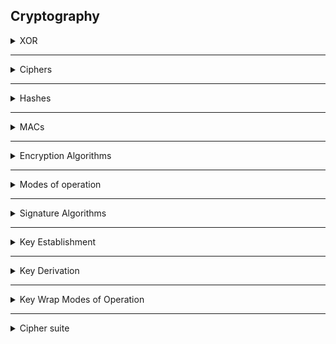 ## Cryptography

<details>
   <summary>XOR</summary>
   <br>
   
   ### XOR (^)

The ability for XOR to reverse itself makes it massively important part of crypto.

0 ^ 0 == 0

0 ^ 1 == 1

1 ^ 0 == 1

1 ^ 1 == 0

</details>

---------------------------------------------------------------------------------------------

<details>
   <summary>Ciphers</summary>
   <br>
   
  ### Ciphers

- Symmetric -- Both sides share the same key

   - Stream -- Encrypts data byte-by-byte
   - Block -- Encrypts data block-by-block 
   
- Asymmertric  -- Each side has their own private key and private key
   - Recipients public key is used to encrypt, and their private key is used to decrypt.
   - Typically used to transfer symmetric keys rather than data due to proformance.
   
   - Block cipher mode of operation
      - ECB (Electronic Codebook)
        Each block is independently encrypted, meaning each same two blocks will have the same cipher text.
      - CBC (Cipher Block Chaining)
         Most common. Each plaintext block is XORed with the ciphertext of the previous block before encryption. Reverse is preformed for decryption. The first block is XORed with the IV (Initilization Vector)
</details>

---------------------------------------------------------------------------------------------

</details>
<details>
   <summary>Hashes</summary>
   <br>
  
  ### Hashes

 - takes input and outputs a fixed size output called a digest.
 - Due to any size input and fixed out, collisions are a going to happen
 - Strength of a hash algorithm is in how hard it is to produce a collision.
 - Hash functions 
    - MD5
    - SHA1
    - SHA2
</details>

---------------------------------------------------------------------------------------------

<details>
   <summary> MACs</summary>
   <br>
  
  ### MACs (Message Authentication Codes)
  
  - based on hashes that allow for message authentication. Ensures message and MAC was not tampered with.
  - Shared key is used for the construction and validation of the MAC.
  
  - Most well known MAC is the HMAC and is based around the hash of your choosing.
  - HMAC(key, message) = hash(key + hash(key + message))
  - Keys are padded seperately in each run of the hash algorithm.
</details>

---------------------------------------------------------------------------------------------

<details>
   <summary> Encryption Algorithms </summary>
   <br>
    
  ## Keys
  
   Key length is equal to the number of bits in an encryption algorithm’s key. Longer the better. But does not mean better security. The key length determines the maximum number of combinations required to break an encryption algorithm. If the key length is 40 bits long, then there are 240 possible keys.
  
 ## Algorithms
 
 - AES (Advances Encryption Standard)
   Symmetric
   Key Length: 128, 192, 256
 
 - CAST5: 
   Symmetric
   Key Length: 128
   
</details>
    
---------------------------------------------------------------------------------------------

<details>
   <summary>Modes of operation</summary>
   <br>
   
A block cipher mode of operation is an algorithm that uses a block cipher to provide information security such as confidentiality or authenticity.

   - Block cipher mode of operation
      - ECB (Electronic Codebook)
        Each block is independently encrypted, meaning each same two blocks will have the same cipher text.
        
      - CBC (Cipher Block Chaining)
         Most common. Each plaintext block is XORed with the ciphertext of the previous block before encryption. Reverse is preformed for decryption. The first block is XORed with the IV (Initilization Vector)
</details>

---------------------------------------------------------------------------------------------

<details>
   <summary>Signature Algorithms
 </summary>
   <br>

 Used to for secure data transmission.
 
 RSA: 
 
 DSA(Digital Signatrure Algorithm):
 
 ECDSA(Elliptic Curve Digital Signature Alogrithm):

</details>
    
---------------------------------------------------------------------------------------------

<details>
   <summary>Key Establishment</summary>
   <br>


</details>

---------------------------------------------------------------------------------------------

<details>
   <summary>Key Derivation</summary>
   <br>
</details>

---------------------------------------------------------------------------------------------

<details>
   <summary>Key Wrap Modes of Operation</summary>
   <br>
</details>

---------------------------------------------------------------------------------------------

<details>
   <summary>Cipher suite</summary>
   <br>
  A cipher suite is a set of algorithms that help secure a network connection that uses TLS/SSL.
   
   An example of a cipher suite name: TLS_RSA_WITH_AES_128_GCM_SHA

  - TLS defines the protocol that this cipher suite is for.
  
  - RSA indicates the key exchange algorithm being used.
  
  - AES_128 indicates the block/stream cipher being used to encrypt the message stream...
  
  - GCM The block cipher mode of operation.
  
  - SHA indicates the hash algorithm which is used to authenticate a message.

</details>

